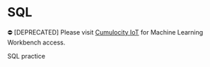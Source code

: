 # SQL

:no_entry: [DEPRECATED] Please visit [Cumulocity IoT](https://www.softwareag.cloud/site/product/cumulocity-iot.html#/) for Machine Learning Workbench access.

SQL practice
